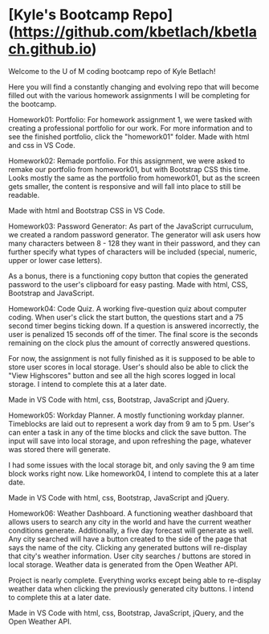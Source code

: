 # [Kyle's Bootcamp Repo] (https://github.com/kbetlach/kbetlach.github.io)

Welcome to the U of M coding bootcamp repo of Kyle Betlach!

Here you will find a constantly changing and evolving repo that will become filled out with the various homework assignments I will be completing for the bootcamp.

Homework01: Portfolio: For homework assignment 1, we were tasked with creating a professional portfolio for our work. For more information and to see the finished portfolio, click the "homework01" folder. Made with html and css in VS Code.

Homework02: Remade portfolio. For this assignment, we were asked to remake our portfolio from homework01, but with Bootstrap CSS this time. Looks mostly the same as the portfolio from homework01, but as the screen gets smaller, the content is responsive and will fall into place to still be readable.

Made with html and Bootstrap CSS in VS Code.

Homework03: Password Generator: As part of the JavaScript curruculum, we created a random password generator. The generator will ask users how many characters between 8 - 128 they want in their password, and they can further specify what types of characters will be included (special, numeric, upper or lower case letters). 

As a bonus, there is a functioning copy button that copies the generated password to the user's clipboard for easy pasting. Made with html, CSS, Bootstrap and JavaScript.

Homework04: Code Quiz. A working five-question quiz about computer coding. When user's click the start button, the questions start and a 75 second timer begins ticking down. If a question is answered incorrectly, the user is penalized 15 seconds off of the timer. The final score is the seconds remaining on the clock plus the amount of correctly answered questions. 

For now, the assignment is not fully finished as it is supposed to be able to store user scores in local storage. User's should also be able to click the "View Highscores" button and see all the high scores logged in local storage. I intend to complete this at a later date.

Made in VS Code with html, css, Bootstrap, JavaScript and jQuery.

Homework05: Workday Planner. A mostly functioning workday planner. Timeblocks are laid out to represent a work day from 9 am to 5 pm. User's can enter a task in any of the time blocks and click the save button. The input will save into local storage, and upon refreshing the page, whatever was stored there will generate.

I had some issues with the local storage bit, and only saving the 9 am time block works right now. Like homework04, I intend to complete this at a later date.

Made in VS Code with html, css, Bootstrap, JavaScript and jQuery.

Homework06: Weather Dashboard. A functioning weather dashboard that allows users to search any city in the world and have the current weather conditions generate. Additionally, a five day forecast will generate as well. Any city searched will have a button created to the side of the page that says the name of the city. Clicking any generated buttons will re-display that city's weather information. User city searches / buttons are stored in local storage. Weather data is generated from the Open Weather API.

Project is nearly complete. Everything works except being able to re-display weather data when clicking the previously generated city buttons. I intend to complete this at a later date.

Made in VS Code with html, css, Bootstrap, JavaScript, jQuery, and the Open Weather API.
